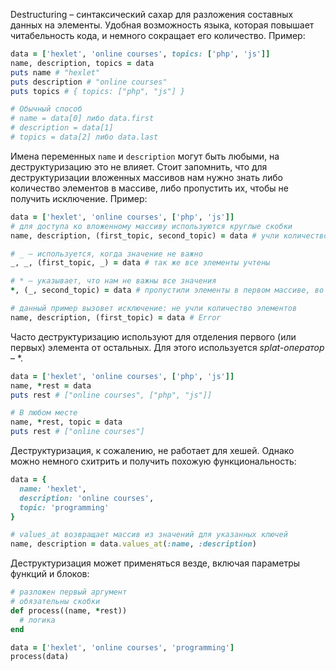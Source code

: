 
Destructuring – синтаксический сахар для разложения составных данных на элементы. Удобная возможность языка, которая повышает читабельность кода, и немного сокращает его количество. Пример:

```ruby
data = ['hexlet', 'online courses', topics: ['php', 'js']]
name, description, topics = data
puts name # "hexlet"
puts description # "online courses"
puts topics # { topics: ["php", "js"] }

# Обычный способ
# name = data[0] либо data.first
# description = data[1]
# topics = data[2] либо data.last
```

Имена переменных `name` и `description` могут быть любыми, на деструктуризацию это не влияет. Стоит запомнить, что для деструктуризации вложенных массивов нам нужно знать либо количество элементов в массиве, либо пропустить их, чтобы не получить исключение. Пример:

```ruby
data = ['hexlet', 'online courses', ['php', 'js']]
# для доступа ко вложенному массиву используются круглые скобки
name, description, (first_topic, second_topic) = data # учли количество элементов

# _ – используется, когда значение не важно
_, _, (first_topic, _) = data # так же все элементы учтены

# * – указывает, что нам не важны все значения
*, (_, second_topic) = data # пропустили элементы в первом массиве, во вложенном количество учтено

# данный пример вызовет исключение: не учли количество элементов
name, description, (first_topic) = data # Error
```

Часто деструктуризацию используют для отделения первого (или первых) элемента от остальных. Для этого используется *splat-оператор* – \*.

```ruby
data = ['hexlet', 'online courses', ['php', 'js']]
name, *rest = data
puts rest # ["online courses", ["php", "js"]]

# В любом месте
name, *rest, topic = data
puts rest # ["online courses"]
```

Деструктуризация, к сожалению, не работает для хешей. Однако можно немного схитрить и получить похожую функциональность:

```ruby
data = {
  name: 'hexlet',
  description: 'online courses',
  topic: 'programming'
}

# values_at возвращает массив из значений для указанных ключей
name, description = data.values_at(:name, :description)
```

Деструктуризация может применяться везде, включая параметры функций и блоков:

```ruby
# разложен первый аргумент
# обязательны скобки
def process((name, *rest))
  # логика
end

data = ['hexlet', 'online courses', 'programming']
process(data)
```
